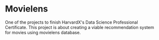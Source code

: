 # Movielens
One of the projects to finish HarvardX's Data Science Professional Certificate.
This project is about creating a viable recommendation system for movies using movielens database.
